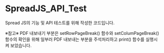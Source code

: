 # SpreadJS_API_Test

Spread JS의 기능 및 API 테스트를 위해 작성한 코드입니다.

※참고※
PDF 내보내기 부분은 setRowPageBreak() 함수와 setColumPageBreak() 함수의 확인을 위해 일부러 PDF 내보내는 부분을 주석처리하고 print() 함수를 실행시켜 보았습니다.
